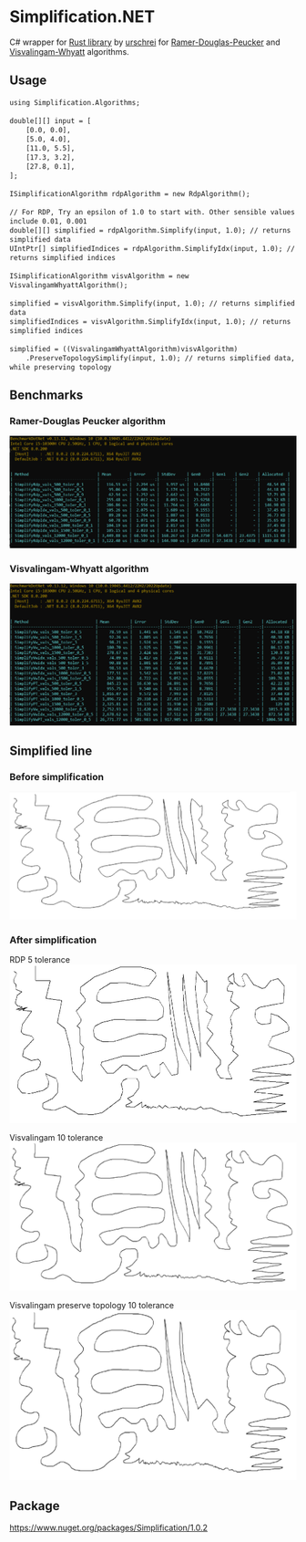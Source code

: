 # Simplification.NET
C# wrapper for [Rust library](https://github.com/urschrei/rdp/tree/master) by [urschrei](https://github.com/urschrei) for [Ramer-Douglas-Peucker](https://en.wikipedia.org/wiki/Ramer%E2%80%93Douglas%E2%80%93Peucker_algorithm) and [Visvalingam-Whyatt](https://en.wikipedia.org/wiki/Visvalingam%E2%80%93Whyatt_algorithm) algorithms.

## Usage

```
using Simplification.Algorithms;

double[][] input = [
    [0.0, 0.0],
    [5.0, 4.0],
    [11.0, 5.5],
    [17.3, 3.2],
    [27.8, 0.1],
];

ISimplificationAlgorithm rdpAlgorithm = new RdpAlgorithm();

// For RDP, Try an epsilon of 1.0 to start with. Other sensible values include 0.01, 0.001
double[][] simplified = rdpAlgorithm.Simplify(input, 1.0); // returns simplified data
UIntPtr[] simplifiedIndices = rdpAlgorithm.SimplifyIdx(input, 1.0); // returns simplified indices

ISimplificationAlgorithm visvAlgorithm = new VisvalingamWhyattAlgorithm();

simplified = visvAlgorithm.Simplify(input, 1.0); // returns simplified data
simplifiedIndices = visvAlgorithm.SimplifyIdx(input, 1.0); // returns simplified indices

simplified = ((VisvalingamWhyattAlgorithm)visvAlgorithm)
    .PreserveTopologySimplify(input, 1.0); // returns simplified data, while preserving topology
```

## Benchmarks
### Ramer-Douglas Peucker algorithm
![RDP_benchmark](images/RDP_benchmark.png)
### Visvalingam-Whyatt algorithm
![Visvalingam_benchmark](images/Visvaling_benchmark.png)

## Simplified line
### Before simplification
![Line_before_simplification](images/LineBeforeSimplification.png)

### After simplification
RDP 5 tolerance
![RDP_simplified](images/RDP.png)

Visvalingam 10 tolerance
![Visvalingam_simplified](images/Visvalingam.png)

Visvalingam preserve topology 10 tolerance
![VisvalingamPreserveTopology_simplified](images/VisvalingamPreserveTopology.png)

## Package
https://www.nuget.org/packages/Simplification/1.0.2
